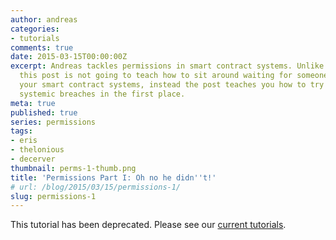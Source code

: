 ```yaml
---
author: andreas
categories:
- tutorials
comments: true
date: 2015-03-15T00:00:00Z
excerpt: Andreas tackles permissions in smart contract systems. Unlike the title suggests,
  this post is not going to teach how to sit around waiting for someone to breach
  your smart contract systems, instead the post teaches you how to try and prevent
  systemic breaches in the first place.
meta: true
published: true
series: permissions
tags:
- eris
- thelonious
- decerver
thumbnail: perms-1-thumb.png
title: 'Permissions Part I: Oh no he didn''t!'
# url: /blog/2015/03/15/permissions-1/
slug: permissions-1
---
```


This tutorial has been deprecated. Please see our [current tutorials](/docs/).
